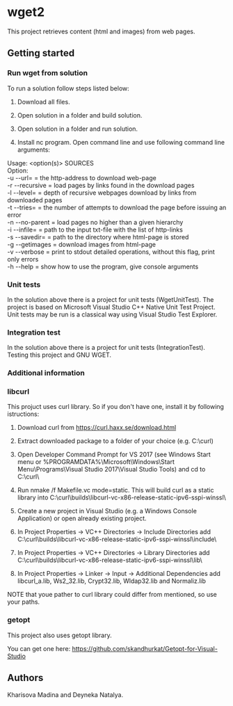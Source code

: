 # wget2
This project retrieves content (html and images) from web pages.

## Getting started

### Run wget from solution

To run a solution follow steps listed below:

1. Download all files.

2. Open solution in a folder and build solution.

3. Open solution in a folder and run solution.

4. Install nc program. Open command line and use following command line arguments:

Usage: <option(s)> SOURCES<br/>
Option:<br/>
  -u --url=<string> = the http-address to download web-page<br/>
  -r --recursive       = load pages by links found in the download pages<br/>
  -l --level=<uint> = depth of recursive webpages download by links from downloaded pages<br/>
  -t --tries=<uint> = the number of attempts to download the page before issuing an error<br/>
  -n --no-parent    = load pages no higher than a given hierarchy<br/>
  -i --infile=<path> = path to the input txt-file with the list of http-links<br/>
  -s --savedir=<path> = path to the directory where html-page is stored<br/>
  -g --getimages = download images from html-page<br/>
  -v --verbose = print to stdout detailed operations, without this flag, print only errors<br/>
  -h --help =  show how to use the program, give console arguments<br/>
  
  
### Unit tests

In the solution above there is a project for unit tests (WgetUnitTest). The project is based on Microsoft Visual Studio C++ Native Unit Test Project. Unit tests may be run is a classical way using Visual Studio Test Explorer.

### Integration test
In the solution above there is a project for unit tests (IntegrationTest). Testing this project and GNU WGET.

 ### Additional information

### libcurl

This projuct uses curl library. So if you don't have one, install it by following istructions:

1. Download curl from https://curl.haxx.se/download.html

2. Extract downloaded package to a folder of your choice (e.g. C:\curl\)

3. Open Developer Command Prompt for VS 2017 (see Windows Start menu or %PROGRAMDATA%\Microsoft\Windows\Start Menu\Programs\Visual Studio 2017\Visual Studio Tools\) and cd to C:\curl\

4. Run nmake /f Makefile.vc mode=static. This will build curl as a static library into C:\curl\builds\libcurl-vc-x86-release-static-ipv6-sspi-winssl\

5. Create a new project in Visual Studio (e.g. a Windows Console Application) or open already existing project.

6. In Project Properties -> VC++ Directories -> Include Directories add C:\curl\builds\libcurl-vc-x86-release-static-ipv6-sspi-winssl\include\

7. In Project Properties -> VC++ Directories -> Library Directories add C:\curl\builds\libcurl-vc-x86-release-static-ipv6-sspi-winssl\lib\

8. In Project Properties -> Linker -> Input -> Additional Dependencies add libcurl_a.lib, Ws2_32.lib, Crypt32.lib, Wldap32.lib and Normaliz.lib
 
NOTE that youe pather to curl library could differ from mentioned, so use your paths.
  
### getopt

This project also uses getopt library. 

You can get one here: https://github.com/skandhurkat/Getopt-for-Visual-Studio

## Authors

Kharisova Madina and Deyneka Natalya.

